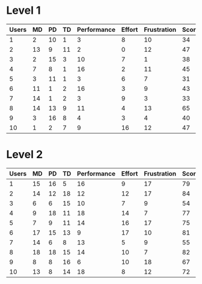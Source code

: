 # Level 1

| Users | MD  | PD  | TD  | Performance | Effort | Frustration | Score |
|-------|-----|-----|-----|-------------|--------|-------------|-------|
| 1     | 2   | 10  | 1   | 3           | 8      | 10          | 34    |
| 2     | 13  | 9   | 11  | 2           | 0      | 12          | 47    |
| 3     | 2   | 15  | 3   | 10          | 7      | 1           | 38    |
| 4     | 7   | 8   | 1   | 16          | 2      | 11          | 45    |
| 5     | 3   | 11  | 1   | 3           | 6      | 7           | 31    |
| 6     | 11  | 1   | 2   | 16          | 3      | 9           | 43    |
| 7     | 14  | 1   | 2   | 3           | 9      | 3           | 33    |
| 8     | 14  | 13  | 9   | 11          | 4      | 13          | 65    |
| 9     | 3   | 16  | 8   | 4           | 3      | 4           | 40    |
| 10    | 1   | 2   | 7   | 9           | 16     | 12          | 47    |

# Level 2

| Users | MD  | PD  | TD  | Performance | Effort | Frustration | Score |
|-------|-----|-----|-----|-------------|--------|-------------|-------|
| 1     | 15  | 16  | 5   | 16          | 9      | 17          | 79    |
| 2     | 14  | 12  | 18  | 12          | 12     | 17          | 84    |
| 3     | 6   | 6   | 15  | 10          | 7      | 9           | 54    |
| 4     | 9   | 18  | 11  | 18          | 14     | 7           | 77    |
| 5     | 7   | 9   | 11  | 14          | 16     | 17          | 75    |
| 6     | 17  | 15  | 13  | 9           | 17     | 10          | 81    |
| 7     | 14  | 6   | 8   | 13          | 5      | 9           | 55    |
| 8     | 18  | 18  | 15  | 14          | 10     | 7           | 82    |
| 9     | 8   | 8   | 16  | 6           | 10     | 18          | 67    |
| 10    | 13  | 8   | 14  | 18          | 8      | 12          | 72    |

